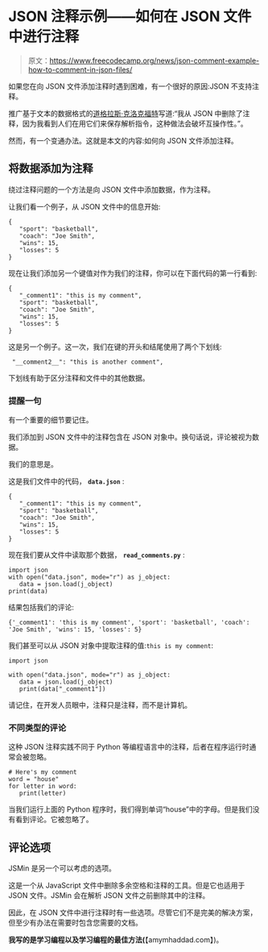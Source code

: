 # JSON 注释示例——如何在 JSON 文件中进行注释

> 原文：<https://www.freecodecamp.org/news/json-comment-example-how-to-comment-in-json-files/>

如果您在向 JSON 文件添加注释时遇到困难，有一个很好的原因:JSON 不支持注释。

推广基于文本的数据格式的[道格拉斯·克洛克福特](https://web.archive.org/web/20150105080225if_/https://plus.google.com/+DouglasCrockfordEsq/posts/RK8qyGVaGSr)写道:“我从 JSON 中删除了注释，因为我看到人们在用它们来保存解析指令，这种做法会破坏互操作性。”。

然而，有一个变通办法。这就是本文的内容:如何向 JSON 文件添加注释。

## 将数据添加为注释

绕过注释问题的一个方法是向 JSON 文件中添加数据，作为注释。

让我们看一个例子，从 JSON 文件中的信息开始:

```
{
   "sport": "basketball",
   "coach": "Joe Smith",
   "wins": 15,
   "losses": 5
} 
```

现在让我们添加另一个键值对作为我们的注释，你可以在下面代码的第一行看到:

```
{
   "_comment1": "this is my comment",
   "sport": "basketball",
   "coach": "Joe Smith",
   "wins": 15,
   "losses": 5
} 
```

这是另一个例子。这一次，我们在键的开头和结尾使用了两个下划线:

```
 "__comment2__": "this is another comment", 
```

下划线有助于区分注释和文件中的其他数据。

### 提醒一句

有一个重要的细节要记住。

我们添加到 JSON 文件中的注释包含在 JSON 对象中。换句话说，评论被视为数据。

我们的意思是。

这是我们文件中的代码， **`data.json`** :

```
{
   "_comment1": "this is my comment",
   "sport": "basketball",
   "coach": "Joe Smith",
   "wins": 15,
   "losses": 5
} 
```

现在我们要从文件中读取那个数据， **`read_comments.py`** :

```
import json
with open("data.json", mode="r") as j_object:
   data = json.load(j_object)
print(data) 
```

结果包括我们的评论:

```
{'_comment1': 'this is my comment', 'sport': 'basketball', 'coach': 'Joe Smith', 'wins': 15, 'losses': 5} 
```

我们甚至可以从 JSON 对象中提取注释的值:`this is my comment`:

```
import json

with open("data.json", mode="r") as j_object:
   data = json.load(j_object)
   print(data["_comment1"]) 
```

请记住，在开发人员眼中，注释只是注释，而不是计算机。

### 不同类型的评论

这种 JSON 注释实践不同于 Python 等编程语言中的注释，后者在程序运行时通常会被忽略。

```
# Here's my comment
word = "house"
for letter in word:
   print(letter) 
```

当我们运行上面的 Python 程序时，我们得到单词“house”中的字母。但是我们没有看到评论。它被忽略了。

## 评论选项

JSMin 是另一个可以考虑的选项。

这是一个从 JavaScript 文件中删除多余空格和注释的工具。但是它也适用于 JSON 文件。JSMin 会在解析 JSON 文件之前删除其中的注释。

因此，在 JSON 文件中进行注释时有一些选项。尽管它们不是完美的解决方案，但至少有办法在需要时包含您需要的文档。

**我写的是学习编程以及学习编程的最佳方法(**【amymhaddad.com】)。